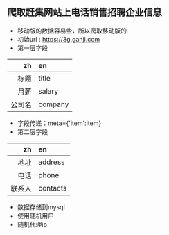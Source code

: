 ## 爬取赶集网站上电话销售招聘企业信息
- 移动版的数据容易些，所以爬取移动版的
- 初始url : https://3g.ganji.com
- 第一层字段

|zh|en|
|---:|:---|
|标题|title|
|月薪|salary|
|公司名|company|

- 字段传递：meta={'item':item}
- 第二层字段

|zh|en|
|---:|:---|
|地址|address|
|电话|phone|
|联系人|contacts|

- 数据存储到mysql
- 使用随机用户
- 随机代理ip